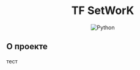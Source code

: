 <div align="center">
<h1>TF SetWorK</h1>

![Python](https://img.shields.io/badge/Python-3.13+-blue)
</div>

## О проекте
тест
